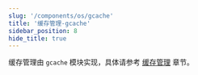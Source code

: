 ```yaml
---
slug: '/components/os/gcache'
title: '缓存管理-gcache'
sidebar_position: 8
hide_title: true
---
```


缓存管理由 `gcache` 模块实现，具体请参考 [缓存管理](../../4-核心组件/8-缓存管理/8-缓存管理.md) 章节。